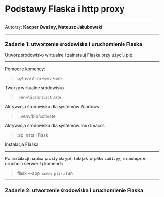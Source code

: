 # Podstawy Flaska i http proxy

***

Autorzy: **Kacper Kwaśny, Mateusz Jakubowski**

***

### Zadanie 1: utworzenie środowiska i uruchomienie Flaska
Utwórz środowisko wirtualne i zainstaluj Flaska przy użyciu pip.
***
Pomocne komendy:
>python3 -m venv venv

Tworzy wirtualne środowisko

> .venv\Scripts\activate 

Aktywacja środowiska dla systemów Windows

>  . .venv/bin/activate
 
Aktywacja środowiska dla systemów linux/macos

> pip install Flask

Instalacja Flaska

***
Po instalacji napisz prosty skrypt, taki jak w pliku `zad1.py`, a nastepnie
uruchom serwer tą komendą 

>flask --app `nazwa pliku` run
***
### Zadanie 2: utworzenie środowiska i uruchomienie Flaska

